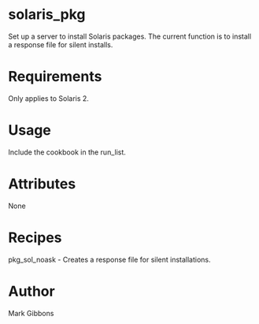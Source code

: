 solaris_pkg
=============

Set up a server to install Solaris packages.  The current function is to install
a response file for silent installs.

Requirements
============

Only applies to Solaris 2.

Usage
=====

Include the cookbook in the run_list.

Attributes
==========

None

Recipes
=======

pkg_sol_noask - Creates a response file for silent installations.

Author
======

Mark Gibbons
